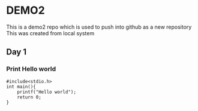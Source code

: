 # DEMO2
This is a demo2 repo which is used to push into github as a new repository
This was created from local system

## Day 1 
### Print Hello world
```
#include<stdio.h>
int main(){
    printf("Hello world");
    return 0;
}
```
